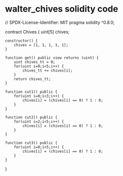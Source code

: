# walter_chives solidity code

// SPDX-License-Identifier: MIT
pragma solidity ^0.8.0;

contract Chives {
    uint[5] chives;

    constructor() {
        chives = [1, 1, 1, 1, 1];
    }

    function get() public view returns (uint) {
        uint chives_tt = 0;
        for(uint i=0;i<5;i++) {
            chives_tt += chives[i];
        }
        return chives_tt;
    }

    function cut1() public {
        for(uint i=0;i<3;i++) {
            chives[i] = (chives[i] == 0) ? 1 : 0;
        }
    }

    function cut2() public {
        for(uint i=2;i<5;i++) {
            chives[i] = (chives[i] == 0) ? 1 : 0;
        }
    }

    function cut3() public {
        for(uint i=0;i<5;i++) {
            chives[i] = (chives[i] == 0) ? 1 : 0;
        }
    }
}
